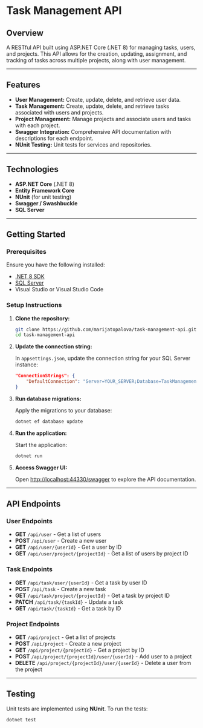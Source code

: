 # Task Management API

## Overview

A RESTful API built using ASP.NET Core (.NET 8) for managing tasks, users, and projects. This API allows for the creation, updating, assignment, and tracking of tasks across multiple projects, along with user management.

---

## Features

- **User Management:** Create, update, delete, and retrieve user data.
- **Task Management:** Create, update, delete, and retrieve tasks associated with users and projects.
- **Project Management:** Manage projects and associate users and tasks with each project.
- **Swagger Integration:** Comprehensive API documentation with descriptions for each endpoint.
- **NUnit Testing:** Unit tests for services and repositories.

---

## Technologies

- **ASP.NET Core** (.NET 8)
- **Entity Framework Core**
- **NUnit** (for unit testing)
- **Swagger / Swashbuckle**
- **SQL Server**

---

## Getting Started

### Prerequisites

Ensure you have the following installed:

- [.NET 8 SDK](https://dotnet.microsoft.com/download/dotnet/8.0)
- [SQL Server](https://www.microsoft.com/en-us/sql-server/sql-server-downloads)
- Visual Studio or Visual Studio Code

### Setup Instructions

1. **Clone the repository:**

    ```bash
    git clone https://github.com/marijatopalova/task-management-api.git
    cd task-management-api
    ```

2. **Update the connection string:**

    In `appsettings.json`, update the connection string for your SQL Server instance:

    ```json
    "ConnectionStrings": {
        "DefaultConnection": "Server=YOUR_SERVER;Database=TaskManagementDb;Trusted_Connection=True;MultipleActiveResultSets=true"
    }
    ```

3. **Run database migrations:**

    Apply the migrations to your database:

    ```bash
    dotnet ef database update
    ```

4. **Run the application:**

    Start the application:

    ```bash
    dotnet run
    ```

5. **Access Swagger UI:**

    Open [http://localhost:44330/swagger](http://localhost:44330/swagger) to explore the API documentation.

---

## API Endpoints

### User Endpoints

- **GET** `/api/user` - Get a list of users
- **POST** `/api/user` - Create a new user
- **GET** `/api/user/{userId}` - Get a user by ID
- **GET** `/api/user/project/{projectId}` - Get a list of users by project ID

### Task Endpoints

- **GET** `/api/task/user/{userId}` - Get a task by user ID
- **POST** `/api/task` - Create a new task
- **GET** `/api/task/project/{projectId}` - Get a task by project ID
- **PATCH** `/api/task/{taskId}` - Update a task
- **GET** `/api/task/{taskId}` - Get a task by ID

### Project Endpoints

- **GET** `/api/project` - Get a list of projects
- **POST** `/api/project` - Create a new project
- **GET** `/api/project/{projectId}` - Get a project by ID
- **POST** `/api/project/{projectId}/user/{userId}` - Add user to a project
- **DELETE** `/api/project/{projectId}/user/{userId}` - Delete a user from the project

---

## Testing

Unit tests are implemented using **NUnit**. To run the tests:

```bash
dotnet test
